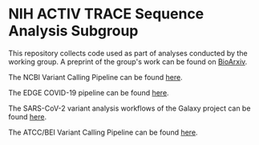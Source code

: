 # NIH ACTIV TRACE Sequence Analysis Subgroup

This repository collects code used as part of analyses conducted by the working group. A preprint of the group's work can be found on [BioArxiv](https://www.biorxiv.org/content/10.1101/2022.11.03.515010v1).

The NCBI Variant Calling Pipeline can be found [here](https://github.com/ncbi/sars2variantcalling).

The EDGE COVID-19 pipeline can be found [here](https://github.com/LANL-Bioinformatics/EDGE/tree/SARS-CoV2).

The SARS-CoV-2 variant analysis workflows of the Galaxy project can be found [here](https://galaxyproject.org/projects/covid19/workflows).

The ATCC/BEI Variant Calling Pipeline can be found [here](https://github.com/ATCC-Bioinformatics/ATCC-ACTIV).
